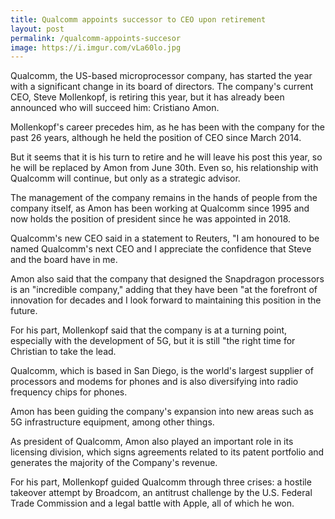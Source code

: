 ```yaml
---
title: Qualcomm appoints successor to CEO upon retirement
layout: post
permalink: /qualcomm-appoints-succesor
image: https://i.imgur.com/vLa60lo.jpg
---
```


Qualcomm, the US-based microprocessor company, has started the year with a significant change in its board of directors. The company's current CEO, Steve Mollenkopf, is retiring this year, but it has already been announced who will succeed him: Cristiano Amon.

Mollenkopf's career precedes him, as he has been with the company for the past 26 years, although he held the position of CEO since March 2014.

But it seems that it is his turn to retire and he will leave his post this year, so he will be replaced by Amon from June 30th. Even so, his relationship with Qualcomm will continue, but only as a strategic advisor.

The management of the company remains in the hands of people from the company itself, as Amon has been working at Qualcomm since 1995 and now holds the position of president since he was appointed in 2018.

Qualcomm's new CEO said in a statement to Reuters, "I am honoured to be named Qualcomm's next CEO and I appreciate the confidence that Steve and the board have in me.

Amon also said that the company that designed the Snapdragon processors is an "incredible company," adding that they have been "at the forefront of innovation for decades and I look forward to maintaining this position in the future.

For his part, Mollenkopf said that the company is at a turning point, especially with the development of 5G, but it is still "the right time for Christian to take the lead.

Qualcomm, which is based in San Diego, is the world's largest supplier of processors and modems for phones and is also diversifying into radio frequency chips for phones. 

Amon has been guiding the company's expansion into new areas such as 5G infrastructure equipment, among other things.

As president of Qualcomm, Amon also played an important role in its licensing division, which signs agreements related to its patent portfolio and generates the majority of the Company's revenue.

For his part, Mollenkopf guided Qualcomm through three crises: a hostile takeover attempt by Broadcom, an antitrust challenge by the U.S. Federal Trade Commission and a legal battle with Apple, all of which he won.
